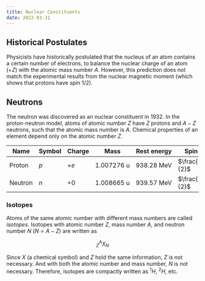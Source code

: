 ```yaml
---
title: Nuclear Constituents
date: 2022-03-31
---
```


## Historical Postulates

Physicists have historically postulated that the nucleus of an atom contains a certain number of electrons, to balance the nuclear charge of an atom ($+Z$) with the atomic mass number $A$. However, this prediction does not match the experimental results from the nuclear magnetic moment (which shows that protons have spin $1/2$).

## Neutrons

The neutron was discovered as an nuclear constituent in 1932. In the proton-neutron model, atoms of atomic number $Z$ have $Z$ protons and $A-Z$ neutrons, such that the atomic mass number is $A$. Chemical properties of an element depend only on the atomic number $Z$. 

| Name | Symbol | Charge | Mass | Rest energy | Spin
|-----|-----|-----|-----|-----|-----
| Proton | $p$ | $+e$ | $1.007276~\text{u}$ | $938.28~\text{MeV}$ | $\frac{1}{2}$
| Neutron | $n$ | $+0$ | $1.008665~\text{u}$ | $939.57~\text{MeV}$ | $\frac{1}{2}$

### Isotopes
Atoms of the same atomic number with different mass numbers are called *isotopes*. Isotopes with atomic number $Z$, mass number $A$, and neutron number $N$ ($N=A-Z$) are written as

$$^A_ZX_N$$

Since $X$ (a chemical symbol) and $Z$ hold the same information, $Z$ is not necessary. And with both the atomic number and mass number, $N$ is not necessary. Therefore, isotopes are compactly written as $^1H$, $^2H$, etc.